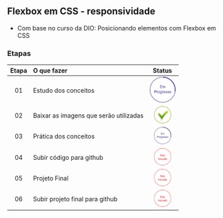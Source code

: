 ## Flexbox em CSS - responsividade
 - Com base no curso da DIO: Posicionando elementos com Flexbox em CSS  

### Etapas
|Etapa | O que fazer      | Status |
|:----:|:-----------------|:------:|
|  01  | Estudo dos conceitos  |<img src="img/em_processo.png" alt="Em processo" width="60" height="60"/>|
|  02  | Baixar as imagens que serão utilizadas |<img src="img/ok.png" alt="0k" width="40" height="40"/>|
|  03  | Prática dos conceitos|<img src="img/em_processo.png" alt="Em processo" width="40" height="40"/>|
|  04  | Subir código para github |<img src="img/nao_iniciado.png" alt="Não Iniciado" width="40" height="40"/>|
|  05  | Projeto Final            |<img src="img/nao_iniciado.png" alt="0k" width="40" height="40"/>|
|  06  | Subir projeto final para github |<img src="img/nao_iniciado.png" alt="Não Iniciado" width="40" height="40"/>
